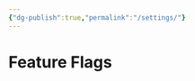 ```yaml
---
{"dg-publish":true,"permalink":"/settings/"}
---
```


# Feature Flags

<script src="https://starryxoxo.github.io/treeajmgar/src/helpers/feature.js" defer></script>